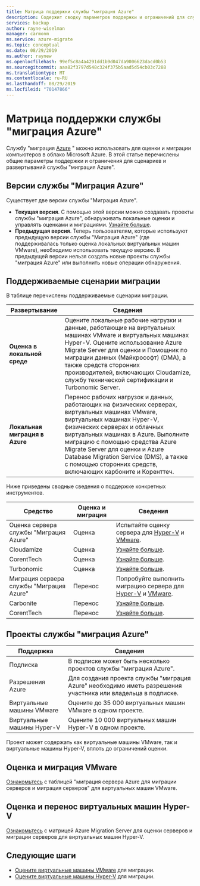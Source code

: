 ```yaml
---
title: Матрица поддержки службы "миграция Azure"
description: Содержит сводку параметров поддержки и ограничений для службы "миграция Azure".
services: backup
author: rayne-wiselman
manager: carmonm
ms.service: azure-migrate
ms.topic: conceptual
ms.date: 08/29/2019
ms.author: raynew
ms.openlocfilehash: 99ef5c8a4a4291dd1b9d047da9006623dacd0b53
ms.sourcegitcommit: aaa82f3797d548c324f375b5aad5d54cb03c7288
ms.translationtype: MT
ms.contentlocale: ru-RU
ms.lasthandoff: 08/29/2019
ms.locfileid: "70147866"
---
```

# <a name="azure-migrate-support-matrix"></a>Матрица поддержки службы "миграция Azure"

Службу "миграция [Azure](migrate-overview.md) " можно использовать для оценки и миграции компьютеров в облако Microsoft Azure. В этой статье перечислены общие параметры поддержки и ограничения для сценариев и развертываний службы "миграция Azure".


## <a name="azure-migrate-versions"></a>Версии службы "Миграция Azure"

Существует две версии службы "Миграция Azure".

- **Текущая версия**. С помощью этой версии можно создавать проекты службы "миграция Azure", обнаруживать локальные оценки и управлять оценками и миграциями. [Узнайте больше](whats-new.md#azure-migrate-new-version).
- **Предыдущая версия**. Теперь пользователям, которые используют предыдущую версии службы "Миграция Azure" (где поддерживалась только оценка локальных виртуальных машин VMware), необходимо использовать текущую версию. В предыдущей версии нельзя создать новые проекты службы "миграция Azure" или выполнить новые операции обнаружения.

## <a name="supported-migration-scenarios"></a>Поддерживаемые сценарии миграции

В таблице перечислены поддерживаемые сценарии миграции.

**Развертывание** | **Сведения** 
--- | --- 
**Оценка в локальной среде** | Оцените локальные рабочие нагрузки и данные, работающие на виртуальных машинах VMware и виртуальных машинах Hyper-V. Оцените использование Azure Migrate Server для оценки и Помощник по миграции данных (Майкрософт) (DMA), а также средств сторонних производителей, включающих Cloudamize, службу технической сертификации и Turbonomic Server.
**Локальная миграция в Azure** | Перенос рабочих нагрузок и данных, работающих на физических серверах, виртуальных машинах VMware, виртуальных машинах Hyper-V, физических серверах и облачных виртуальных машинах в Azure. Выполните миграцию с помощью средства Azure Migrate Server для оценки и Azure Database Migration Service (DMS), а также с помощью сторонних средств, включающих карбоните и Коренттеч.

Ниже приведены сводные сведения о поддержке конкретных инструментов.

**Средство** | **Оценка и миграция** | **Сведения**
--- | --- | ---
Оценка сервера службы "Миграция Azure" | Оценка | Испытайте оценку сервера для [Hyper-V](tutorial-prepare-hyper-v.md) и [VMware](tutorial-prepare-vmware.md).
Cloudamize | Оценка | [Узнайте больше](https://www.cloudamize.com/platform#tab-0).
CorentTech | Оценка | [Узнайте больше](https://www.corenttech.com/).
Turbonomic | Оценка | [Узнайте больше](https://turbonomic.com/solutions/technologies/azure-cloud/).
Миграция сервера службы "Миграция Azure" | Перенос | Попробуйте выполнить миграцию сервера для [Hyper-V](tutorial-migrate-hyper-v.md) и [VMware](tutorial-migrate-vmware.md).
Carbonite | Перенос | [Узнайте больше](https://www.carbonite.com/data-protection-resources/resource/Datasheet/carbonite-migrate-for-microsoft-azure).
CorentTech | Перенос | [Узнайте больше](https://www.corenttech.com/).


## <a name="azure-migrate-projects"></a>Проекты службы "миграция Azure"

**Поддержка** | **Сведения**
--- | ---
Подписка | В подписке может быть несколько проектов службы "миграция Azure".
Разрешения Azure | Для создания проекта службы "миграция Azure" необходимо иметь разрешения участника или владельца в подписке.
Виртуальные машины VMware  | Оцените до 35 000 виртуальных машин VMware в одном проекте.
Виртуальные машины Hyper-V | Оцените 10 000 виртуальных машин Hyper-V в одном проекте.

Проект может содержать как виртуальные машины VMware, так и виртуальные машины Hyper-V, вплоть до ограничений оценки.


## <a name="vmware-assessment-and-migration"></a>Оценка и миграция VMware

[Ознакомьтесь](migrate-support-matrix-vmware.md) с таблицей "миграция сервера Azure для миграции серверов и миграция серверов" для виртуальных машин VMware.

## <a name="hyper-v-assessment-and-migration"></a>Оценка и перенос виртуальных машин Hyper-V

[Ознакомьтесь](migrate-support-matrix-hyper-v.md) с матрицей Azure Migration Server для оценки серверов и миграции серверов для виртуальных машин Hyper-V.


## <a name="next-steps"></a>Следующие шаги

- [Оцените виртуальные машины VMware](tutorial-assess-vmware.md) для миграции.
- [Оцените виртуальные машины Hyper-V](tutorial-assess-hyper-v.md) для миграции.

